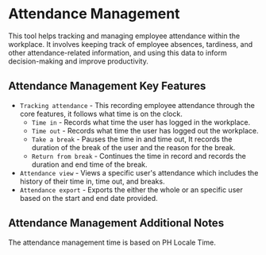 # Attendance Management

This tool helps tracking and managing employee attendance within the workplace. It involves keeping track of employee absences, tardiness, and other attendance-related information, and using this data to inform decision-making and improve productivity.

## Attendance Management Key Features

* `Tracking attendance` - This recording employee attendance through the core features, it follows what time is on the clock.
    * `Time in` - Records what time the user has logged in the workplace. 
    * `Time out` - Records what time the user has logged out the workplace. 
    * `Take a break` - Pauses the time in and time out, It records the duration of the break of the user and the reason for the break. 
    * `Return from break` - Continues the time in record and records the duration and end time of the break. 
* `Attendance view` - Views a specific user's attendance which includes the history of their time in, time out, and breaks.
* `Attendance export` - Exports the either the whole or an specific user based on the start and end date provided.
## Attendance Management Additional Notes

The attendance management time is based on PH Locale Time. 